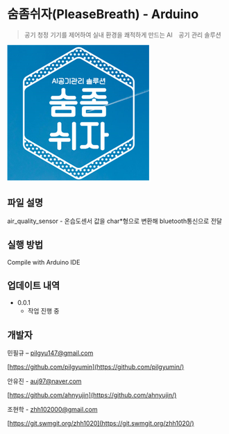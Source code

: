 # 숨좀쉬자(PleaseBreath) - Arduino
> 공기 청정 기기를 제어하여 실내 환경을 쾌적하게 만드는 AI　공기 관리 솔루션

![pb](./image/pb.png)

## 파일 설명 

air_quality_sensor - 온습도센서 값을 char*형으로 변환해 bluetooth통신으로 전달

## 실행 방법

Compile with Arduino IDE

## 업데이트 내역

* 0.0.1
    * 작업 진행 중

## 개발자

민필규 – pilgyu147@gmail.com

[https://github.com/pilgyumin](https://github.com/pilgyumin/)

안유진 - auj97@naver.com

[https://github.com/ahnyujin](https://github.com/ahnyujin/)

조현학 - zhh102000@gmail.com

[https://git.swmgit.org/zhh1020](https://git.swmgit.org/zhh1020/)    